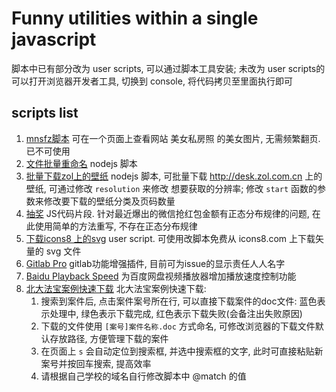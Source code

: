 # Funny utilities within a single javascript
脚本中已有部分改为 user scripts, 可以通过脚本工具安装; 未改为 user scripts的可以打开浏览器开发者工具, 切换到 console, 将代码拷贝至里面执行即可

## scripts list
1. [mnsfz脚本](./view-beauty-onepage-mnsfz-com.user.js) 可在一个页面上查看网站 美女私房照 的美女图片, 无需频繁翻页. 已不可使用
2. [文件批量重命名](./batch-file-rename.js) nodejs 脚本
3. [批量下载zol上的壁纸](./batch-fetch-zol-com-wallpaper.js) nodejs 脚本, 可批量下载 http://desk.zol.com.cn 上的壁纸, 可通过修改 `resolution` 来修改 想要获取的分辨率; 修改 `start` 函数的参数来修改要下载的壁纸分类及页码数量
4. [抽奖](./lottery.js) JS代码片段. 针对最近爆出的微信抢红包金额有正态分布规律的问题, 在此使用简单的方法重写, 不存在正态分布规律
5. [下载icons8 上的svg](./download-svn-icons8/download-svn-icon8.user.js) user script. 可使用改脚本免费从 icons8.com 上下载矢量的 svg 文件
6. [Gitlab Pro](https://raw.githubusercontent.com/oe/utilities/master/gitlab-pro.user.js) gitlab功能增强插件, 目前可为issue的显示责任人人名字
7. [Baidu Playback Speed](https://raw.githubusercontent.com/oe/utilities/master/yunpan-playback-rate.user.js) 为百度网盘视频播放器增加播放速度控制功能
8. [北大法宝案例快速下载](https://raw.githubusercontent.com/oe/utilities/master/beida-laws.user.js)  北大法宝案例快速下载:
   1. 搜索到案件后, 点击案件案号所在行, 可以直接下载案件的doc文件: 蓝色表示处理中, 绿色表示下载完成, 红色表示下载失败(会备注出失败原因)
   2. 下载的文件使用 `[案号]案件名称.doc` 方式命名, 可修改浏览器的下载文件默认存放路径, 方便管理下载的案件
   3. 在页面上 `s` 会自动定位到搜索框, 并选中搜索框的文字, 此时可直接粘贴新案号并按回车搜索, 提高效率
   4. 请根据自己学校的域名自行修改脚本中 @match 的值

